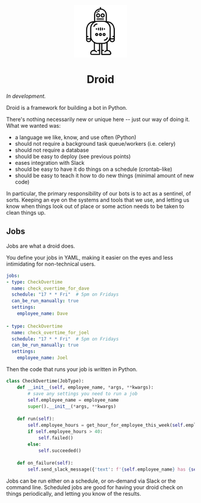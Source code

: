 <p align="center"><img src="icon.svg" alt="Droid" height="140px"></p>
<h1 align="center">Droid</h1>

*In development.*

Droid is a framework for building a bot in Python.

There's nothing necessarily new or unique here -- just our way of doing it. What
we wanted was:

- a language we like, know, and use often (Python)
- should not require a background task queue/workers (i.e. celery)
- should not require a database
- should be easy to deploy (see previous points)
- eases integration with Slack
- should be easy to have it do things on a schedule (crontab-like)
- should be easy to teach it how to do new things (minimal amount of new code)

In particular, the primary responsibility of our bots is to act as a sentinel,
of sorts. Keeping an eye on the systems and tools that we use, and letting us
know when things look out of place or some action needs to be taken to clean
things up.

## Jobs

Jobs are what a droid does.

You define your jobs in YAML, making it easier on the eyes and less
intimidating for non-technical users.

```yml
jobs:
- type: CheckOvertime
  name: check_overtime_for_dave
  schedule: "17 * * Fri"  # 5pm on Fridays
  can_be_run_manually: true
  settings:
    employee_name: Dave

- type: CheckOvertime
  name: check_overtime_for_joel
  schedule: "17 * * Fri"  # 5pm on Fridays
  can_be_run_manually: true
  settings:
    employee_name: Joel
```

Then the code that runs your job is written in Python.

```python
class CheckOvertime(JobType):
    def __init__(self, employee_name, *args, **kwargs):
        # save any settings you need to run a job
        self.employee_name = employee_name
        super().__init__(*args, **kwargs)

    def run(self):
        self.employee_hours = get_hour_for_employee_this_week(self.employee_name)
        if self.employee_hours > 40:
            self.failed()
        else:
            self.succeeded()

    def on_failure(self):
        self.send_slack_message({'text': f'{self.employee_name} has {self.employee_hours} this week!'})
```

Jobs can be run either on a schedule, or on-demand via Slack or the command
line. Scheduled jobs are good for having your droid check on things
periodically, and letting you know of the results.
